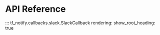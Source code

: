 # API Reference

::: tf_notify.callbacks.slack.SlackCallback
    rendering:
        show_root_heading: true